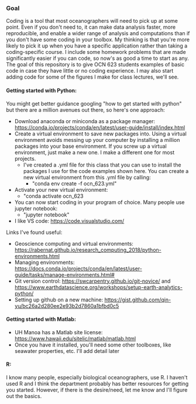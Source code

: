 ### Goal
Coding is a tool that most oceanographers will need to pick up at some point. Even if you don't need to, it can make data analysis faster, more reproducible, and enable a wider range of analysis and computations than if you don't have some coding in your toolbox. My thinking is that you're more likely to pick it up when you have a specific application rather than taking a coding-specific course. I include some homework problems that are made significantly easier if you can code, so now's as good a time to start as any. The goal of this repository is to give OCN 623 students examples of basic code in case they have little or no coding experience.
I may also start adding code for some of the figures I make for class lectures, we'll see. 

#### Getting started with Python:
You might get better guidance googling "how to get started with python" but there are a million avenues out there, so here's one approach:

- Download anaconda or miniconda as a package manager: https://conda.io/projects/conda/en/latest/user-guide/install/index.html
- Create a virtual environment to save new packages into. Using a virtual environment avoids messing up your computer by installing a million packages into your base environment. If you screw up a virtual environment, just make a new one. I make a different one for most projects.
  - I've created a .yml file for this class that you can use to install the packages I use for the code examples shown here. You can create a new virtual environment from this .yml file by calling:
    - "conda env create -f ocn_623.yml"
- Activate your new virtual environment:
  - "conda activate ocn_623
- You can now start coding in your program of choice. Many people use jupyter notebook:
  - "jupyter notebook"
- I like VS code: https://code.visualstudio.com/

Links I've found useful:
- Geoscience computing and virtual environments: https://rabernat.github.io/research_computing_2018/python-environments.html 
- Managing environments: https://docs.conda.io/projects/conda/en/latest/user-guide/tasks/manage-environments.html#
- Git version control: https://swcarpentry.github.io/git-novice/ and https://www.earthdatascience.org/workshops/setup-earth-analytics-python/
- Setting up github on a new machine: https://gist.github.com/qin-yu/bc26a2d280ee2e93b2d7860a1bfbd0c5 

#### Getting started with Matlab:
- UH Manoa has a Matlab site license: https://www.hawaii.edu/sitelic/matlab/matlab.html
- Once you have it installed, you'll need some other toolboxes, like seawater properties, etc. I'll add detail later

#### R:
I know many people, especially biological oceanographers, use R. I haven't used R and I think the department probably has better resources for getting you started. However, if there is the desire/need, let me know and I'll figure out the basics. 
